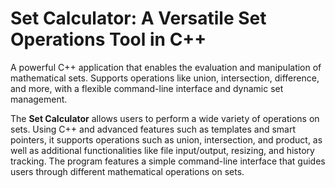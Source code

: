 
# Set Calculator: A Versatile Set Operations Tool in C++

A powerful C++ application that enables the evaluation and manipulation of mathematical sets. Supports operations like union, intersection, difference, and more, with a flexible command-line interface and dynamic set management.

The **Set Calculator** allows users to perform a wide variety of operations on sets. Using C++ and advanced features such as templates and smart pointers, it supports operations such as union, intersection, and product, as well as additional functionalities like file input/output, resizing, and history tracking. The program features a simple command-line interface that guides users through different mathematical operations on sets.

